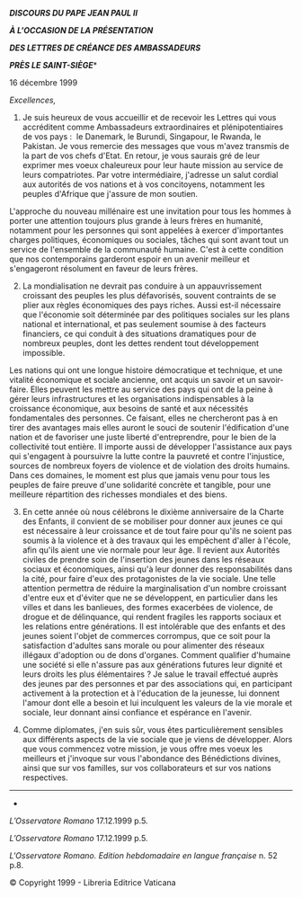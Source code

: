 ***DISCOURS DU PAPE JEAN PAUL II***

***À L'OCCASION DE LA PRÉSENTATION***

***DES LETTRES DE CRÉANCE DES AMBASSADEURS***

***PRÈS LE SAINT-SIÈGE****

16 décembre 1999

*Excellences,*

1. Je suis heureux de vous accueillir et de recevoir les Lettres qui vous accréditent comme Ambassadeurs extraordinaires et plénipotentiaires de vos pays :  le Danemark, le Burundi, Singapour, le Rwanda, le Pakistan. Je vous remercie des messages que vous m'avez transmis de la part de vos chefs d'Etat. En retour, je vous saurais gré de leur exprimer mes voeux chaleureux pour leur haute mission au service de leurs compatriotes. Par votre intermédiaire, j'adresse un salut cordial aux autorités de vos nations et à vos concitoyens, notamment les peuples d'Afrique que j'assure de mon soutien.

L'approche du nouveau millénaire est une invitation pour tous les hommes à porter une attention toujours plus grande à leurs frères en humanité, notamment pour les personnes qui sont appelées à exercer d'importantes charges politiques, économiques ou sociales, tâches qui sont avant tout un service de l'ensemble de la communauté humaine. C'est à cette condition que nos contemporains garderont espoir en un avenir meilleur et s'engageront résolument en faveur de leurs frères.

2. La mondialisation ne devrait pas conduire à un appauvrissement croissant des peuples les plus défavorisés, souvent contraints de se plier aux règles économiques des pays riches. Aussi est-il nécessaire que l'économie soit déterminée par des politiques sociales sur les plans national et international, et pas seulement soumise à des facteurs financiers, ce qui conduit à des situations dramatiques pour de nombreux peuples, dont les dettes rendent tout développement impossible.

Les nations qui ont une longue histoire démocratique et technique, et une vitalité économique et sociale ancienne, ont acquis un savoir et un savoir-faire. Elles peuvent les mettre au service des pays qui ont de la peine à gérer leurs infrastructures et les organisations indispensables à la croissance économique, aux besoins de santé et aux nécessités fondamentales des personnes. Ce faisant, elles ne chercheront pas à en tirer des avantages mais elles auront le souci de soutenir l'édification d'une nation et de favoriser une juste liberté d'entreprendre, pour le bien de la collectivité tout entière. Il importe aussi de développer l'assistance aux pays qui s'engagent à poursuivre la lutte contre la pauvreté et contre l'injustice, sources de nombreux foyers de violence et de violation des droits humains. Dans ces domaines, le moment est plus que jamais venu pour tous les peuples de faire preuve d'une solidarité concrète et tangible, pour une meilleure répartition des richesses mondiales et des biens.

3. En cette année où nous célébrons le dixième anniversaire de la Charte des Enfants, il convient de se mobiliser pour donner aux jeunes ce qui est nécessaire à leur croissance et de tout faire pour qu'ils ne soient pas soumis à la violence et à des travaux qui les empêchent d'aller à l'école, afin qu'ils aient une vie normale pour leur âge. Il revient aux Autorités civiles de prendre soin de l'insertion des jeunes dans les réseaux sociaux et économiques, ainsi qu'à leur donner des responsabilités dans la cité, pour faire d'eux des protagonistes de la vie sociale. Une telle attention permettra de réduire la marginalisation d'un nombre croissant d'entre eux et d'éviter que ne se développent, en particulier dans les villes et dans les banlieues, des formes exacerbées de violence, de drogue et de délinquance, qui rendent fragiles les rapports sociaux et les relations entre générations. Il est intolérable que des enfants et des jeunes soient l'objet de commerces corrompus, que ce soit pour la satisfaction d'adultes sans morale ou pour alimenter des réseaux illégaux d'adoption ou de dons d'organes. Comment qualifier d'humaine une société si elle n'assure pas aux générations futures leur dignité et leurs droits les plus élémentaires ? Je salue le travail effectué auprès des jeunes par des personnes et par des associations qui, en participant activement à la protection et à l'éducation de la jeunesse, lui donnent l'amour dont elle a besoin et lui inculquent les valeurs de la vie morale et sociale, leur donnant ainsi confiance et espérance en l'avenir.

4. Comme diplomates, j'en suis sûr, vous êtes particulièrement sensibles aux différents aspects de la vie sociale que je viens de développer. Alors que vous commencez votre mission, je vous offre mes voeux les meilleurs et j'invoque sur vous l'abondance des Bénédictions divines, ainsi que sur vos familles, sur vos collaborateurs et sur vos nations respectives.

* * *

*

*L’Osservatore Romano* 17.12.1999 p.5.

*L’Osservatore Romano* 17.12.1999 p.5.

*L'Osservatore Romano. Edition hebdomadaire en langue française* n. 52 p.8.

© Copyright 1999 - Libreria Editrice Vaticana